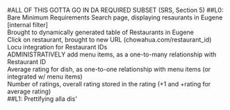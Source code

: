#ALL OF THIS GOTTA GO IN DA REQUIRED SUBSET (SRS, Section 5)
##L0: Bare Minimum Requirements
Search page, displaying resaurants in Eugene [internal filter]<br/>
Brought to dynamically generated table of Restaurants in Eugene</br>
Click on restaurant, brought to new URL (chowahua.com/restaurant_id)<br/>
Locu integration for Restaurant IDs<br/>
ADMINISTRATIVELY add menu items, as a one-to-many relationship with Restaurant ID<br/>
Average rating for dish, as one-to-one relationship with menu items (or integrated w/ menu items)<br/>
Number of ratings, overall rating stored in the rating (+1 and +rating for average rating)<br/>
##L1: Prettifying alla dis'
